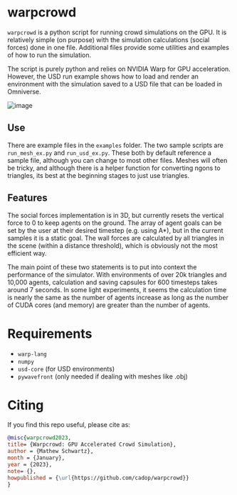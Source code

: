 # warpcrowd
`warpcrowd` is a python script for running crowd simulations on the GPU. It is relatively simple (on purpose) with the simulation calculations (social forces) done in one file. Additional files provide some utilities and examples of how to run the simulation. 

The script is purely python and relies on NVIDIA Warp for GPU acceleration. However, the USD run example shows how to load and render an environment with the simulation saved to a USD file that can be loaded in Omniverse. 

![image](https://github.com/cadop/warpcrowd/assets/11399119/c194cfb4-64d6-484f-b459-1ffbd69dd436)


## Use
There are example files in the `examples` folder. The two sample scripts are `run_mesh_ex.py` and `run_usd_ex.py`. These both by default reference a sample file, although you can change to most other files. Meshes will often be tricky, and although there is a helper function for converting ngons to triangles, its best at the beginning stages to just use triangles. 

## Features
The social forces implementation is in 3D, but currently resets the vertical force to 0 to keep agents on the ground. The array of agent goals can be set by the user at their desired timestep (e.g. using A*), but in the current samples it is a static goal. The wall forces are calculated by all triangles in the scene (within a distance threshold), which is obviously not the most efficient way. 

The main point of these two statements is to put into context the performance of the simulator. With environments of over 20k triangles and 10,000 agents, calculation and saving capsules for 600 timesteps takes around 7 seconds. In some light experiments, it seems the calculation time is nearly the same as the number of agents increase as long as the number of CUDA cores (and memory) are greater than the number of agents. 

# Requirements
- `warp-lang`
- `numpy`
- `usd-core` (for USD environments)
- `pywavefront` (only needed if dealing with meshes like .obj)


# Citing
If you find this repo useful, please cite as:

```bibtex
@misc{warpcrowd2023,
title= {Warpcrowd: GPU Accelerated Crowd Simulation},
author = {Mathew Schwartz},
month = {January},
year = {2023},
note= {},
howpublished = {\url{https://github.com/cadop/warpcrowd}}
}
```
